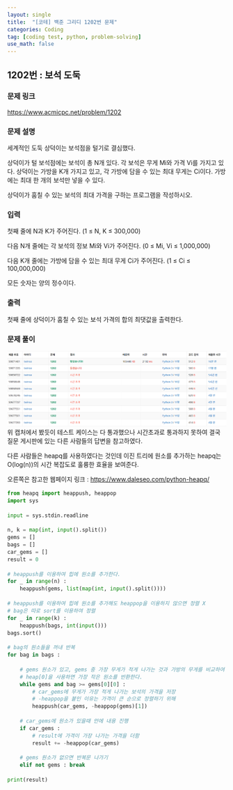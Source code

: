 ```yaml
---
layout: single
title:  "[코테] 백준 그리디 1202번 문제"
categories: Coding
tag: [coding test, python, problem-solving]
use_math: false
---
```


## 1202번 : 보석 도둑
### 문제 링크
<https://www.acmicpc.net/problem/1202>

### 문제 설명
세계적인 도둑 상덕이는 보석점을 털기로 결심했다.

상덕이가 털 보석점에는 보석이 총 N개 있다. 각 보석은 무게 Mi와 가격 Vi를 가지고 있다. 상덕이는 가방을 K개 가지고 있고, 각 가방에 담을 수 있는 최대 무게는 Ci이다. 가방에는 최대 한 개의 보석만 넣을 수 있다.

상덕이가 훔칠 수 있는 보석의 최대 가격을 구하는 프로그램을 작성하시오.

### 입력
첫째 줄에 N과 K가 주어진다. (1 ≤ N, K ≤ 300,000)

다음 N개 줄에는 각 보석의 정보 Mi와 Vi가 주어진다. (0 ≤ Mi, Vi ≤ 1,000,000)

다음 K개 줄에는 가방에 담을 수 있는 최대 무게 Ci가 주어진다. (1 ≤ Ci ≤ 100,000,000)

모든 숫자는 양의 정수이다.

### 출력
첫째 줄에 상덕이가 훔칠 수 있는 보석 가격의 합의 최댓값을 출력한다.

### 문제 풀이
![](/images/20230425_1.png)
위 캡처에서 봤듯이 테스트 케이스는 다 통과했으나 시간초과로 통과하지 못하여 결국 질문 게시판에 있는 다른 사람들의 답변을 참고하였다.

다른 사람들은 heapq를 사용하였다는 것인데 이진 트리에 원소를 추가하는 heapq는 O(log(n))의 시간 복잡도로 훌륭한 효율을 보여준다.

오른쪽은 참고한 웹페이지 링크 : <https://www.daleseo.com/python-heapq/>


```python
from heapq import heappush, heappop
import sys

input = sys.stdin.readline

n, k = map(int, input().split())
gems = []
bags = []
car_gems = []
result = 0

# heappush를 이용하여 힙에 원소를 추가한다. 
for _ in range(n) :
    heappush(gems, list(map(int, input().split())))

# heappush를 이용하여 힙에 원소를 추가해도 heappop을 이용하지 않으면 정렬 X
# bag은 따로 sort를 이용하여 정렬
for _ in range(k) :
    heappush(bags, int(input()))
bags.sort()

# bag의 원소들을 꺼내 반복
for bag in bags : 
    
    # gems 원소가 있고, gems 중 가장 무게가 적게 나가는 것과 가방의 무게를 비교하여 가방이 더 클때 안에 내용 진행
    # heap[0]을 사용하면 가장 작은 원소를 반환한다.
    while gems and bag >= gems[0][0] :
        # car_gems에 무게가 가장 적게 나가는 보석의 가격을 저장
        # -heappop을 붙인 이유는 가격이 큰 순으로 정렬하기 위해
        heappush(car_gems, -heappop(gems)[1])
    
    # car_gems에 원소가 있을때 안에 내용 진행
    if car_gems : 
        # result에 가격이 가장 나가는 가격을 더함
        result += -heappop(car_gems)
    
    # gems 원소가 없으면 반복문 나가기
    elif not gems : break
        
print(result)
```
